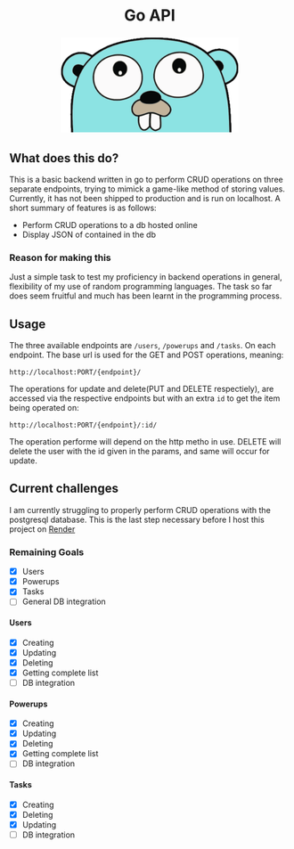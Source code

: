 <h1 align="center">Go API</h1>

<h3 align="center">
  <img
    alt="Image of go gopher"
    title="Go API"
    height="170"
    src="./assets/gopher.svg"
  />
</h3>

## What does this do?
This is a basic backend written in go to perform CRUD operations on three separate endpoints, trying to mimick a game-like method of storing values. Currently, it has not been shipped to production and is run on localhost.
A short summary of features is as follows:

- Perform CRUD operations to a db hosted online
- Display JSON of contained in the db

### Reason for making this
Just a simple task to test my proficiency in backend operations in general, flexibility of my use of random programming languages.
The task so far does seem fruitful and much has been learnt in the programming process.

## Usage 
The three available endpoints are `/users`, `/powerups` and `/tasks`. On each endpoint. 
The base url is used for the GET and POST operations, meaning:
```
http://localhost:PORT/{endpoint}/
```

The operations for update and delete(PUT and DELETE respectiely), are accessed via the respective endpoints but with an extra `id` to get the item being operated on:
```
http://localhost:PORT/{endpoint}/:id/
```
The operation performe will depend on the http metho in use. DELETE will delete the user with the id given in the params, and same will occur for update.


## Current challenges
I am currently struggling to properly perform CRUD operations with the postgresql database. This is the last step necessary before I host this project on [Render](https://render.com/)

### Remaining Goals
- [x] Users
- [x] Powerups
- [x] Tasks
- [ ] General DB integration

#### Users
- [x] Creating
- [x] Updating
- [x] Deleting
- [x] Getting complete list
- [ ] DB integration

#### Powerups
- [x] Creating
- [x] Updating
- [x] Deleting
- [x] Getting complete list
- [ ] DB integration

#### Tasks
- [x] Creating
- [x] Deleting
- [x] Updating
- [ ] DB integration
